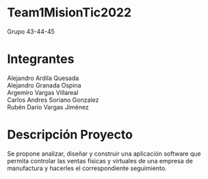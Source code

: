 # Team1MisionTic2022

Grupo 43-44-45

# Integrantes

Alejandro Ardila Quesada                                                                                          
Alejandro Granada Ospina                                                                                       
Argemiro Vargas Villareal                                                                                          
Carlos Andres Soriano Gonzalez                                                                                  
Rubén Darío Vargas Jiménez                                                                                      


# Descripción Proyecto 
Se propone analizar, diseñar y construir una aplicación software que permita controlar las ventas físicas y virtuales de una empresa de manufactura y hacerles el correspondiente seguimiento.
